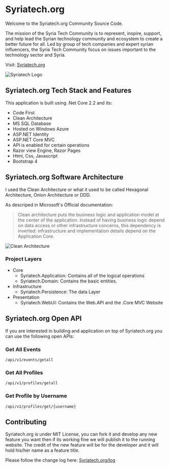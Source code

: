 # Syriatech.org
Welcome to the Syriatech.org Community Source Code.

The mission of the Syria Tech Community is to represent, inspire, support, and help lead the Syrian technology community and ecosystem to create a better future for all. Led by group of tech companies and expert syrian influencers, the Syria Tech Community focus on issues important to the technology sector and Syria.

Visit: [Syriatech.org](http://syriatech.org)

![Syriatech Logo](http://syriatech.org/img/bak.png)


## Syriatech.org Tech Stack and Features
This application is built using .Net Core 2.2 and its:
* Code First
* Clean Architecture
* MS SQL Database
* Hosted on Windows Azure
* ASP.NET Identity
* ASP.NET Core MVC
* API is enabled for certain operations
* Razor view Engine, Razor Pages
* Html, Css, Javascript
* Bootstrap 4

## Syriatech.org Software Architecture
I used the Clean Architecture or what it used to be called Hexagonal Architecture, Onion Architecture or DDD. 

As descriped in Microsoft's Official documentation:
> Clean architecture puts the business logic and application model at the center of the application. Instead of having business logic depend on data access or other infrastructure concerns, this dependency is inverted: infrastructure and implementation details depend on the Application Core.


![Clean Architecture](https://docs.microsoft.com/en-us/dotnet/standard/modern-web-apps-azure-architecture/media/image5-7.png)


### Project Layers
* Core
  * Syriatech.Application: Contains all of the logical operations
  * Syriatech.Domain: Contains the basic entities.
* Infrastructure
  * Syriatech.Persistence: The data Layer
* Presentation 
  * Syriatech.WebUI: Contains the Web.API and the .Core MVC Website
  

## Syriatech.org Open API
If you are interested in building and application on top of Syriatech.org you can use the following open APIs:
  
### Get All Events 
``` 
/api/v1/events/getall
```
  
### Get All Profiles
``` 
/api/v1/profiles/getall
```
  
### Get Profile by Username
``` 
/api/v1/profiles/get/{username}
```

## Contributing
Syriatech.org is under MIT License, you can fork it and develop any new feature you want then if its working fine we will publish it to the running website. The credit of the new feature will be for the developer and it will hold his/her name as a feature title.

Please follow the change log here:
[Syriatech.org/log](http://syriatech.org/log)

  
  
  
  
  
  
